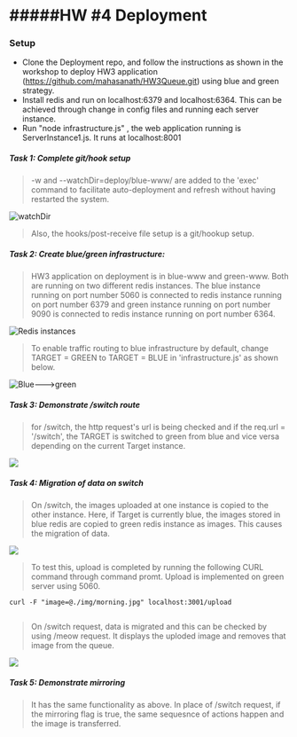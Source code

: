 
#####HW #4 Deployment 
================

### Setup

* Clone the Deployment repo, and follow the instructions as shown in the workshop to deploy HW3 application (https://github.com/mahasanath/HW3Queue.git) using blue and green strategy.
* Install redis and run on localhost:6379 and localhost:6364. This can be achieved through change in config files and running each server instance.
* Run "node infrastructure.js" , the web application running is ServerInstance1.js. It runs at localhost:8001


##### Task 1: Complete git/hook setup     

> -w and --watchDir=deploy/blue-www/ are added to the 'exec' command to facilitate auto-deployment and refresh without having restarted the system. 

![watchDir](https://github.com/mahasanath/HW4Deployment/blob/master/snaps/exec_commands.png)


> Also, the hooks/post-receive file setup is a git/hookup setup.


##### Task 2: Create blue/green infrastructure:    

> HW3 application on deployment is in blue-www and green-www. Both are running on two different redis instances. The blue instance running on port number 5060 is connected to redis instance running on port number 6379 and green instance running on port number 9090 is connected to redis instance running on port number 6364. 

![Redis instances](https://github.com/mahasanath/HW4Deployment/blob/master/snaps/2_redis_instances.png)

> To enable traffic routing to blue infrastructure by default, change TARGET = GREEN to TARGET = BLUE in 'infrastructure.js' as shown below. 

![Blue--->green](https://github.com/mahasanath/HW4Deployment/blob/master/snaps/target.png)

##### Task 3: Demonstrate /switch route     

> for /switch, the http request's url is being checked and if the req.url = '/switch', the TARGET is switched to green from blue and vice versa depending on the current Target instance.

![](https://github.com/mahasanath/HW4Deployment/blob/master/snaps/switch.png)
   
##### Task 4: Migration of data on switch    

> On /switch, the images uploaded at one instance is copied to the other instance. Here, if Target is currently blue, 
the images stored in blue redis are copied to green redis instance as images. This causes the migration of data.

![](https://github.com/mahasanath/HW4Deployment/blob/master/snaps/meow.png) 

> To test this, upload is completed by running the following CURL command through command promt. Upload is implemented on green server using 5060.       

```
curl -F "image=@./img/morning.jpg" localhost:3001/upload  
   
```
> On /switch request, data is migrated and this can be checked by using /meow request. It displays the uploded image and removes that image from the queue.  

![](https://github.com/mahasanath/HW4Deployment/blob/master/snaps/meow_1.png)
    
##### Task 5: Demonstrate mirroring   

> It has the same functionality as above. In place of /switch request, if the mirroring flag is true, the same sequesnce of actions happen and the image is transferred.
